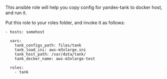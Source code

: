 This ansible role will help you copy config for yandex-tank to docker host, and run it.

Put this role to your roles folder, and invoke it as follows:

```
- hosts: somehost

  vars:
    tank_configs_path: files/tank
    tank_load_ini: aws-m3xlarge.ini
    tank_host_path: /var/data/tank/
    tank_docker_name: aws-m3xlarge-test

  roles:
    - tank
```
